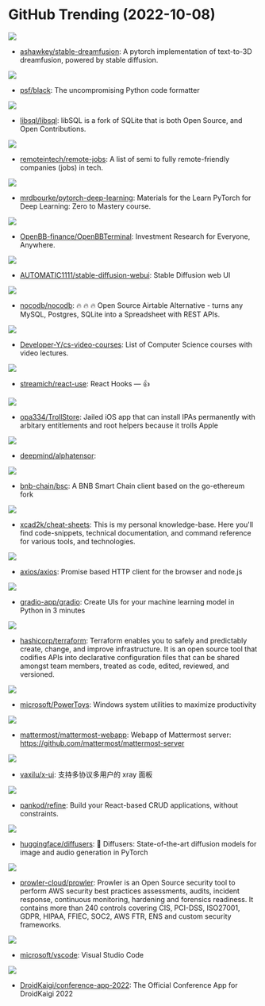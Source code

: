 # GitHub Trending (2022-10-08)

![](https://img.shields.io/badge/Python-New%20294-green?style=flat-square&logo=appveyor)
- [ashawkey/stable-dreamfusion](https://github.com/ashawkey/stable-dreamfusion): A pytorch implementation of text-to-3D dreamfusion, powered by stable diffusion.

![](https://img.shields.io/badge/Python-New%2080-green?style=flat-square&logo=appveyor)
- [psf/black](https://github.com/psf/black): The uncompromising Python code formatter

![](https://img.shields.io/badge/C-New%20306-green?style=flat-square&logo=appveyor)
- [libsql/libsql](https://github.com/libsql/libsql): libSQL is a fork of SQLite that is both Open Source, and Open Contributions.

![](https://img.shields.io/badge/JavaScript-New%20380-green?style=flat-square&logo=appveyor)
- [remoteintech/remote-jobs](https://github.com/remoteintech/remote-jobs): A list of semi to fully remote-friendly companies (jobs) in tech.

![](https://img.shields.io/badge/Jupyter%20Notebook-New%2063-green?style=flat-square&logo=appveyor)
- [mrdbourke/pytorch-deep-learning](https://github.com/mrdbourke/pytorch-deep-learning): Materials for the Learn PyTorch for Deep Learning: Zero to Mastery course.

![](https://img.shields.io/badge/Python-New%2061-green?style=flat-square&logo=appveyor)
- [OpenBB-finance/OpenBBTerminal](https://github.com/OpenBB-finance/OpenBBTerminal): Investment Research for Everyone, Anywhere.

![](https://img.shields.io/badge/Python-New%20728-green?style=flat-square&logo=appveyor)
- [AUTOMATIC1111/stable-diffusion-webui](https://github.com/AUTOMATIC1111/stable-diffusion-webui): Stable Diffusion web UI

![](https://img.shields.io/badge/TypeScript-New%20326-green?style=flat-square&logo=appveyor)
- [nocodb/nocodb](https://github.com/nocodb/nocodb): 🔥 🔥 🔥 Open Source Airtable Alternative - turns any MySQL, Postgres, SQLite into a Spreadsheet with REST APIs.

![](https://img.shields.io/badge/none-New%20494-green?style=flat-square&logo=appveyor)
- [Developer-Y/cs-video-courses](https://github.com/Developer-Y/cs-video-courses): List of Computer Science courses with video lectures.

![](https://img.shields.io/badge/TypeScript-New%20132-green?style=flat-square&logo=appveyor)
- [streamich/react-use](https://github.com/streamich/react-use): React Hooks — 👍

![](https://img.shields.io/badge/Objective-C-New%20111-green?style=flat-square&logo=appveyor)
- [opa334/TrollStore](https://github.com/opa334/TrollStore): Jailed iOS app that can install IPAs permanently with arbitary entitlements and root helpers because it trolls Apple

![](https://img.shields.io/badge/Python-New%20212-green?style=flat-square&logo=appveyor)
- [deepmind/alphatensor](https://github.com/deepmind/alphatensor): 

![](https://img.shields.io/badge/Go-New%2024-green?style=flat-square&logo=appveyor)
- [bnb-chain/bsc](https://github.com/bnb-chain/bsc): A BNB Smart Chain client based on the go-ethereum fork

![](https://img.shields.io/badge/none-New%20170-green?style=flat-square&logo=appveyor)
- [xcad2k/cheat-sheets](https://github.com/xcad2k/cheat-sheets): This is my personal knowledge-base. Here you'll find code-snippets, technical documentation, and command reference for various tools, and technologies.

![](https://img.shields.io/badge/JavaScript-New%2082-green?style=flat-square&logo=appveyor)
- [axios/axios](https://github.com/axios/axios): Promise based HTTP client for the browser and node.js

![](https://img.shields.io/badge/Python-New%20127-green?style=flat-square&logo=appveyor)
- [gradio-app/gradio](https://github.com/gradio-app/gradio): Create UIs for your machine learning model in Python in 3 minutes

![](https://img.shields.io/badge/Go-New%2023-green?style=flat-square&logo=appveyor)
- [hashicorp/terraform](https://github.com/hashicorp/terraform): Terraform enables you to safely and predictably create, change, and improve infrastructure. It is an open source tool that codifies APIs into declarative configuration files that can be shared amongst team members, treated as code, edited, reviewed, and versioned.

![](https://img.shields.io/badge/C%23-New%20140-green?style=flat-square&logo=appveyor)
- [microsoft/PowerToys](https://github.com/microsoft/PowerToys): Windows system utilities to maximize productivity

![](https://img.shields.io/badge/TypeScript-New%2014-green?style=flat-square&logo=appveyor)
- [mattermost/mattermost-webapp](https://github.com/mattermost/mattermost-webapp): Webapp of Mattermost server: https://github.com/mattermost/mattermost-server

![](https://img.shields.io/badge/JavaScript-New%2040-green?style=flat-square&logo=appveyor)
- [vaxilu/x-ui](https://github.com/vaxilu/x-ui): 支持多协议多用户的 xray 面板

![](https://img.shields.io/badge/TypeScript-New%20161-green?style=flat-square&logo=appveyor)
- [pankod/refine](https://github.com/pankod/refine): Build your React-based CRUD applications, without constraints.

![](https://img.shields.io/badge/Python-New%2067-green?style=flat-square&logo=appveyor)
- [huggingface/diffusers](https://github.com/huggingface/diffusers): 🤗 Diffusers: State-of-the-art diffusion models for image and audio generation in PyTorch

![](https://img.shields.io/badge/Shell-New%2027-green?style=flat-square&logo=appveyor)
- [prowler-cloud/prowler](https://github.com/prowler-cloud/prowler): Prowler is an Open Source security tool to perform AWS security best practices assessments, audits, incident response, continuous monitoring, hardening and forensics readiness. It contains more than 240 controls covering CIS, PCI-DSS, ISO27001, GDPR, HIPAA, FFIEC, SOC2, AWS FTR, ENS and custom security frameworks.

![](https://img.shields.io/badge/TypeScript-New%2058-green?style=flat-square&logo=appveyor)
- [microsoft/vscode](https://github.com/microsoft/vscode): Visual Studio Code

![](https://img.shields.io/badge/Kotlin-New%2010-green?style=flat-square&logo=appveyor)
- [DroidKaigi/conference-app-2022](https://github.com/DroidKaigi/conference-app-2022): The Official Conference App for DroidKaigi 2022

